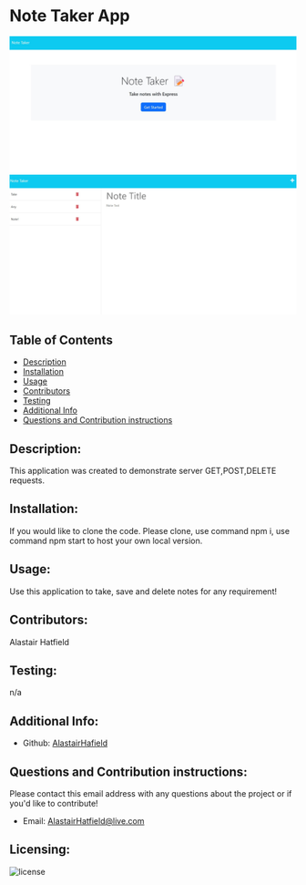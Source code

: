 # Note Taker App
  ![indexHtml](./public/assets/noteTakerHtml.jpg)
  ![notesHtml](./public/assets/noteTakerNotes.jpg)
  ## Table of Contents 
  - [Description](#description)
  - [Installation](#installation)
  - [Usage](#usage)
  - [Contributors](#contributors)
  - [Testing](#testing)
  - [Additional Info](#additional-info)
  - [Questions and Contribution instructions](#questions-and-contribution-instructions)
  ## Description:
  This application was created to demonstrate server GET,POST,DELETE requests.
  ## Installation:
  If you would like to clone the code. Please clone, use command npm i, use command npm start to host your own local version.
  ## Usage:
  Use this application to take, save and delete notes for any requirement!
  ## Contributors:
  Alastair Hatfield
  ## Testing:
  n/a
  ## Additional Info:
  - Github: [AlastairHafield](https://github.com/AlastairHafield)
  ## Questions and Contribution instructions: 
  Please contact this email address with any questions about the project or if you'd like to contribute!
  - Email: AlastairHatfield@live.com 
  ## Licensing:
  ![license](https://img.shields.io/badge/license-MIT-blue)